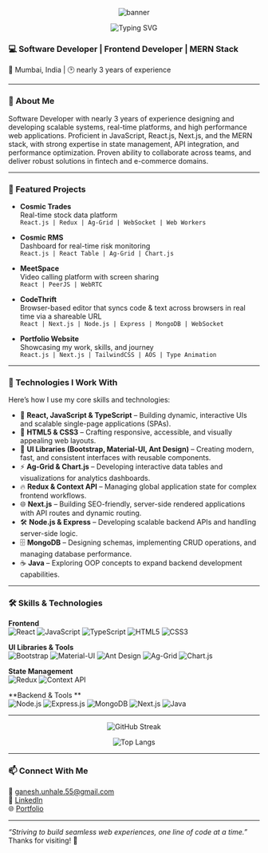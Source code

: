 <!-- Dynamic Banner -->
<p align="center">
  <img src="https://capsule-render.vercel.app/api?type=waving&color=0:FC466B,100:3F5EFB&height=200&section=header&text=👋Hello,%20I'm%20Ganesh%20Unhale!&fontSize=40&fontColor=ffffff&animation=fadeIn" alt="banner"/>
</p>

<!--# 👋 Hello, I'm Ganesh Unhale -->
<p align="center">
  <img src="https://readme-typing-svg.herokuapp.com?font=Fira+Code&weight=500&size=22&pause=1000&color=F779DC&width=450&lines=Software+Developer+%7C+Frontend+Developer;MERN+Stack+Developer;Passionate+about+Web+Development" alt="Typing SVG" />
</p>

### 💻 Software Developer | Frontend Developer | MERN Stack    
📍 Mumbai, India | 🕑 nearly 3 years of experience

---

### 🧠 About Me

Software Developer with nearly 3 years of experience designing and developing scalable systems, real-time platforms, and high
performance web applications. Proficient in JavaScript, React.js, Next.js, and the MERN stack, with strong expertise in state 
management, API integration, and performance optimization. Proven ability to collaborate across teams, and deliver robust solutions 
in fintech and e-commerce domains.

---

### 🚀 Featured Projects

- **Cosmic Trades**  
  Real-time stock data platform  
  `React.js | Redux | Ag-Grid | WebSocket | Web Workers`

- **Cosmic RMS**  
  Dashboard for real-time risk monitoring  
  `React.js | React Table | Ag-Grid | Chart.js`

- **MeetSpace**  
  Video calling platform with screen sharing  
  `React | PeerJS | WebRTC`
  
- **CodeThrift**  
  Browser-based editor that syncs code & text across browsers in real time via a shareable URL  
  `React | Next.js | Node.js | Express | MongoDB | WebSocket`

- **Portfolio Website**  
  Showcasing my work, skills, and journey  
  `React.js | Next.js | TailwindCSS | AOS | Type Animation`

---

### 🌟 Technologies I Work With

Here’s how I use my core skills and technologies:
- 🌱 **React, JavaScript & TypeScript** – Building dynamic, interactive UIs and scalable single-page applications (SPAs).
- 🌿 **HTML5 & CSS3** – Crafting responsive, accessible, and visually appealing web layouts.
- 🚀 **UI Libraries (Bootstrap, Material-UI, Ant Design)** – Creating modern, fast, and consistent interfaces with reusable components.
- ⚡ **Ag-Grid & Chart.js** – Developing interactive data tables and visualizations for analytics dashboards.
- 🔥 **Redux & Context API** – Managing global application state for complex frontend workflows.
- 🌐 **Next.js** – Building SEO-friendly, server-side rendered applications with API routes and dynamic routing.
- 🛠️ **Node.js & Express** – Developing scalable backend APIs and handling server-side logic.
- 🗄️ **MongoDB** – Designing schemas, implementing CRUD operations, and managing database performance.
- ☕ **Java** – Exploring OOP concepts to expand backend development capabilities.

---

### 🛠️ Skills & Technologies

**Frontend**  
![React](https://img.shields.io/badge/-React-61DAFB?logo=react&logoColor=white&style=flat-square)
![JavaScript](https://img.shields.io/badge/-JavaScript-F7DF1E?logo=javascript&logoColor=black&style=flat-square)
![TypeScript](https://img.shields.io/badge/-TypeScript-3178C6?logo=typescript&logoColor=white&style=flat-square)
![HTML5](https://img.shields.io/badge/-HTML5-E34F26?logo=html5&logoColor=white&style=flat-square)
![CSS3](https://img.shields.io/badge/-CSS3-1572B6?logo=css3&logoColor=white&style=flat-square)

**UI Libraries & Tools**  
![Bootstrap](https://img.shields.io/badge/-Bootstrap-7952B3?logo=bootstrap&logoColor=white&style=flat-square)
![Material-UI](https://img.shields.io/badge/-Material--UI-0081CB?logo=material-ui&logoColor=white&style=flat-square)
![Ant Design](https://img.shields.io/badge/-Ant%20Design-0170FE?logo=ant-design&logoColor=white&style=flat-square)
![Ag-Grid](https://img.shields.io/badge/-Ag--Grid-FA6400?logo=ag-grid&logoColor=white&style=flat-square)
![Chart.js](https://img.shields.io/badge/-Chart.js-FF6384?logo=chart.js&logoColor=white&style=flat-square)

**State Management**  
![Redux](https://img.shields.io/badge/-Redux-764ABC?logo=redux&logoColor=white&style=flat-square)
![Context API](https://img.shields.io/badge/-Context%20API-61DAFB?logo=react&logoColor=white&style=flat-square)

**Backend & Tools **  
![Node.js](https://img.shields.io/badge/-Node.js-339933?logo=node.js&logoColor=white&style=flat-square)
![Express.js](https://img.shields.io/badge/-Express.js-000000?logo=express&logoColor=white&style=flat-square)
![MongoDB](https://img.shields.io/badge/-MongoDB-47A248?logo=mongodb&logoColor=white&style=flat-square)
![Next.js](https://img.shields.io/badge/-Next.js-000000?logo=next.js&logoColor=white&style=flat-square)
![Java](https://img.shields.io/badge/-Java-007396?logo=java&logoColor=white&style=flat-square)

---
<!--
<p align="center">
  <img src="https://github-readme-stats.vercel.app/api?username=ganeshunhale&show_icons=true&theme=radical" alt="GitHub Stats" />
</p>
---
-->
<p align="center"> 
<img src="https://streak-stats.demolab.com?user=ganeshunhale&theme=radical&border_radius=4.5" alt="GitHub Streak" />
 </p> <p align="center"> <img src="https://github-readme-stats.vercel.app/api/top-langs/?username=ganeshunhale&layout=compact&theme=radical" alt="Top Langs" /> </p>

---

### 📫 Connect With Me

📧 [ganesh.unhale.55@gmail.com](mailto:ganesh.unhale.55@gmail.com)  
🔗 [LinkedIn](https://linkedin.com/in/real-ganesh-unhale)  
🌐 [Portfolio](https://www.ganeshunhale.site)

---

_“Striving to build seamless web experiences, one line of code at a time.”_  
Thanks for visiting! 🙌
